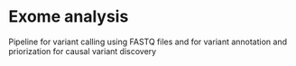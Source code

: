 # Exome analysis
Pipeline for variant calling using FASTQ files and for variant annotation and  priorization for causal variant discovery
